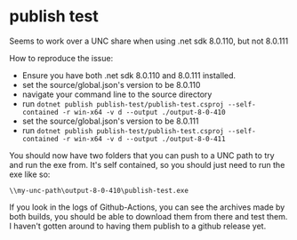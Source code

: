 # publish test

Seems to work over a UNC share when using .net sdk 8.0.110, but not 8.0.111

How to reproduce the issue:
- Ensure you have both .net sdk 8.0.110 and 8.0.111 installed.
- set the source/global.json's version to be 8.0.110
- navigate your command line to the source directory
- run `dotnet publish publish-test/publish-test.csproj --self-contained -r win-x64 -v d --output ./output-8-0-410`
- set the source/global.json's version to be 8.0.111
- run `dotnet publish publish-test/publish-test.csproj --self-contained -r win-x64 -v d --output ./output-8-0-411`

You should now have two folders that you can push to a UNC path to try and run the exe from. It's self contained, so you should just need to run the exe like so:
```
\\my-unc-path\output-8-0-410\publish-test.exe
```

If you look in the logs of Github-Actions, you can see the archives made by both builds, you should be able to download them from there and test them. I haven't gotten around to having them publish to a github release yet.
